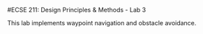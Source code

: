 #ECSE 211: Design Principles & Methods - Lab 3

This lab implements waypoint navigation and obstacle avoidance.
